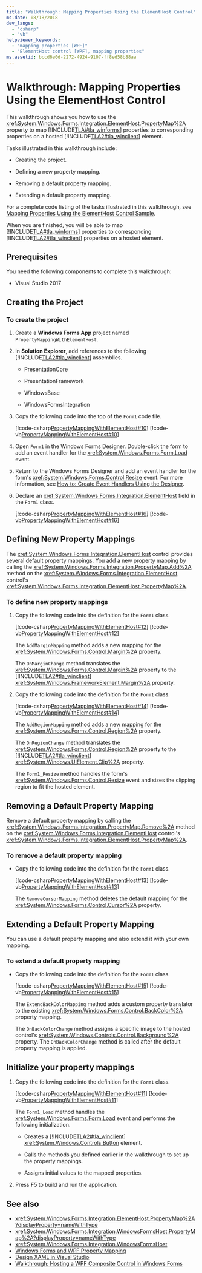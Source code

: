 ```yaml
---
title: "Walkthrough: Mapping Properties Using the ElementHost Control"
ms.date: 08/18/2018
dev_langs:
  - "csharp"
  - "vb"
helpviewer_keywords:
  - "mapping properties [WPF]"
  - "ElementHost control [WPF], mapping properties"
ms.assetid: bccd6e0d-2272-4924-9107-ff8ed58b88aa
---
```

# Walkthrough: Mapping Properties Using the ElementHost Control

This walkthrough shows you how to use the <xref:System.Windows.Forms.Integration.ElementHost.PropertyMap%2A> property to map [!INCLUDE[TLA#tla_winforms](../../../../includes/tlasharptla-winforms-md.md)] properties to corresponding properties on a hosted [!INCLUDE[TLA2#tla_winclient](../../../../includes/tla2sharptla-winclient-md.md)] element.

Tasks illustrated in this walkthrough include:

- Creating the project.

- Defining a new property mapping.

- Removing a default property mapping.

- Extending a default property mapping.

For a complete code listing of the tasks illustrated in this walkthrough, see [Mapping Properties Using the ElementHost Control Sample](https://go.microsoft.com/fwlink/?LinkID=160018).

When you are finished, you will be able to map [!INCLUDE[TLA#tla_winforms](../../../../includes/tlasharptla-winforms-md.md)] properties to corresponding [!INCLUDE[TLA2#tla_winclient](../../../../includes/tla2sharptla-winclient-md.md)] properties on a hosted element.

## Prerequisites

You need the following components to complete this walkthrough:

- Visual Studio 2017

## Creating the Project

### To create the project

1. Create a **Windows Forms App** project named `PropertyMappingWithElementHost`.

2. In **Solution Explorer**, add references to the following [!INCLUDE[TLA2#tla_winclient](../../../../includes/tla2sharptla-winclient-md.md)] assemblies.

    - PresentationCore

    - PresentationFramework

    - WindowsBase

    - WindowsFormsIntegration

3. Copy the following code into the top of the `Form1` code file.

     [!code-csharp[PropertyMappingWithElementHost#10](~/samples/snippets/csharp/VS_Snippets_Wpf/PropertyMappingWithElementHost/CSharp/PropertyMappingWithElementHost/Form1.cs#10)]
     [!code-vb[PropertyMappingWithElementHost#10](~/samples/snippets/visualbasic/VS_Snippets_Wpf/PropertyMappingWithElementHost/VisualBasic/PropertyMappingWithElementHost/Form1.vb#10)]

4. Open `Form1` in the Windows Forms Designer. Double-click the form to add an event handler for the <xref:System.Windows.Forms.Form.Load> event.

5. Return to the Windows Forms Designer and add an event handler for the form's <xref:System.Windows.Forms.Control.Resize> event. For more information, see [How to: Create Event Handlers Using the Designer](https://docs.microsoft.com/previous-versions/visualstudio/visual-studio-2010/zwwsdtbk(v=vs.100)).

6. Declare an <xref:System.Windows.Forms.Integration.ElementHost> field in the `Form1` class.

     [!code-csharp[PropertyMappingWithElementHost#16](~/samples/snippets/csharp/VS_Snippets_Wpf/PropertyMappingWithElementHost/CSharp/PropertyMappingWithElementHost/Form1.cs#16)]
     [!code-vb[PropertyMappingWithElementHost#16](~/samples/snippets/visualbasic/VS_Snippets_Wpf/PropertyMappingWithElementHost/VisualBasic/PropertyMappingWithElementHost/Form1.vb#16)]

## Defining New Property Mappings

The <xref:System.Windows.Forms.Integration.ElementHost> control provides several default property mappings. You add a new property mapping by calling the <xref:System.Windows.Forms.Integration.PropertyMap.Add%2A> method on the <xref:System.Windows.Forms.Integration.ElementHost> control's <xref:System.Windows.Forms.Integration.ElementHost.PropertyMap%2A>.

### To define new property mappings

1. Copy the following code into the definition for the `Form1` class.

     [!code-csharp[PropertyMappingWithElementHost#12](~/samples/snippets/csharp/VS_Snippets_Wpf/PropertyMappingWithElementHost/CSharp/PropertyMappingWithElementHost/Form1.cs#12)]
     [!code-vb[PropertyMappingWithElementHost#12](~/samples/snippets/visualbasic/VS_Snippets_Wpf/PropertyMappingWithElementHost/VisualBasic/PropertyMappingWithElementHost/Form1.vb#12)]

     The `AddMarginMapping` method adds a new mapping for the <xref:System.Windows.Forms.Control.Margin%2A> property.

     The `OnMarginChange` method translates the <xref:System.Windows.Forms.Control.Margin%2A> property to the [!INCLUDE[TLA2#tla_winclient](../../../../includes/tla2sharptla-winclient-md.md)] <xref:System.Windows.FrameworkElement.Margin%2A> property.

2. Copy the following code into the definition for the `Form1` class.

     [!code-csharp[PropertyMappingWithElementHost#14](~/samples/snippets/csharp/VS_Snippets_Wpf/PropertyMappingWithElementHost/CSharp/PropertyMappingWithElementHost/Form1.cs#14)]
     [!code-vb[PropertyMappingWithElementHost#14](~/samples/snippets/visualbasic/VS_Snippets_Wpf/PropertyMappingWithElementHost/VisualBasic/PropertyMappingWithElementHost/Form1.vb#14)]

     The `AddRegionMapping` method adds a new mapping for the <xref:System.Windows.Forms.Control.Region%2A> property.

     The `OnRegionChange` method translates the <xref:System.Windows.Forms.Control.Region%2A> property to the [!INCLUDE[TLA2#tla_winclient](../../../../includes/tla2sharptla-winclient-md.md)] <xref:System.Windows.UIElement.Clip%2A> property.

     The `Form1_Resize` method handles the form's <xref:System.Windows.Forms.Control.Resize> event and sizes the clipping region to fit the hosted element.

## Removing a Default Property Mapping

Remove a default property mapping by calling the <xref:System.Windows.Forms.Integration.PropertyMap.Remove%2A> method on the <xref:System.Windows.Forms.Integration.ElementHost> control's <xref:System.Windows.Forms.Integration.ElementHost.PropertyMap%2A>.

### To remove a default property mapping

- Copy the following code into the definition for the `Form1` class.

     [!code-csharp[PropertyMappingWithElementHost#13](~/samples/snippets/csharp/VS_Snippets_Wpf/PropertyMappingWithElementHost/CSharp/PropertyMappingWithElementHost/Form1.cs#13)]
     [!code-vb[PropertyMappingWithElementHost#13](~/samples/snippets/visualbasic/VS_Snippets_Wpf/PropertyMappingWithElementHost/VisualBasic/PropertyMappingWithElementHost/Form1.vb#13)]

     The `RemoveCursorMapping` method deletes the default mapping for the <xref:System.Windows.Forms.Control.Cursor%2A> property.

## Extending a Default Property Mapping

You can use a default property mapping and also extend it with your own mapping.

### To extend a default property mapping

- Copy the following code into the definition for the `Form1` class.

     [!code-csharp[PropertyMappingWithElementHost#15](~/samples/snippets/csharp/VS_Snippets_Wpf/PropertyMappingWithElementHost/CSharp/PropertyMappingWithElementHost/Form1.cs#15)]
     [!code-vb[PropertyMappingWithElementHost#15](~/samples/snippets/visualbasic/VS_Snippets_Wpf/PropertyMappingWithElementHost/VisualBasic/PropertyMappingWithElementHost/Form1.vb#15)]

     The `ExtendBackColorMapping` method adds a custom property translator to the existing <xref:System.Windows.Forms.Control.BackColor%2A> property mapping.

     The `OnBackColorChange` method assigns a specific image to the hosted control's <xref:System.Windows.Controls.Control.Background%2A> property. The `OnBackColorChange` method is called after the default property mapping is applied.

## Initialize your property mappings

1. Copy the following code into the definition for the `Form1` class.

     [!code-csharp[PropertyMappingWithElementHost#11](~/samples/snippets/csharp/VS_Snippets_Wpf/PropertyMappingWithElementHost/CSharp/PropertyMappingWithElementHost/Form1.cs#11)]
     [!code-vb[PropertyMappingWithElementHost#11](~/samples/snippets/visualbasic/VS_Snippets_Wpf/PropertyMappingWithElementHost/VisualBasic/PropertyMappingWithElementHost/Form1.vb#11)]

     The `Form1_Load` method handles the <xref:System.Windows.Forms.Form.Load> event and performs the following initialization.

    - Creates a [!INCLUDE[TLA2#tla_winclient](../../../../includes/tla2sharptla-winclient-md.md)] <xref:System.Windows.Controls.Button> element.

    - Calls the methods you defined earlier in the walkthrough to set up the property mappings.

    - Assigns initial values to the mapped properties.

2. Press F5 to build and run the application.

## See also

- <xref:System.Windows.Forms.Integration.ElementHost.PropertyMap%2A?displayProperty=nameWithType>
- <xref:System.Windows.Forms.Integration.WindowsFormsHost.PropertyMap%2A?displayProperty=nameWithType>
- <xref:System.Windows.Forms.Integration.WindowsFormsHost>
- [Windows Forms and WPF Property Mapping](windows-forms-and-wpf-property-mapping.md)
- [Design XAML in Visual Studio](/visualstudio/xaml-tools/designing-xaml-in-visual-studio)
- [Walkthrough: Hosting a WPF Composite Control in Windows Forms](walkthrough-hosting-a-wpf-composite-control-in-windows-forms.md)
